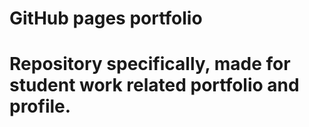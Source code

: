 <h1>GitHub pages portfolio<h1>
<p>Repository specifically, made for student work related portfolio and profile.</p>
